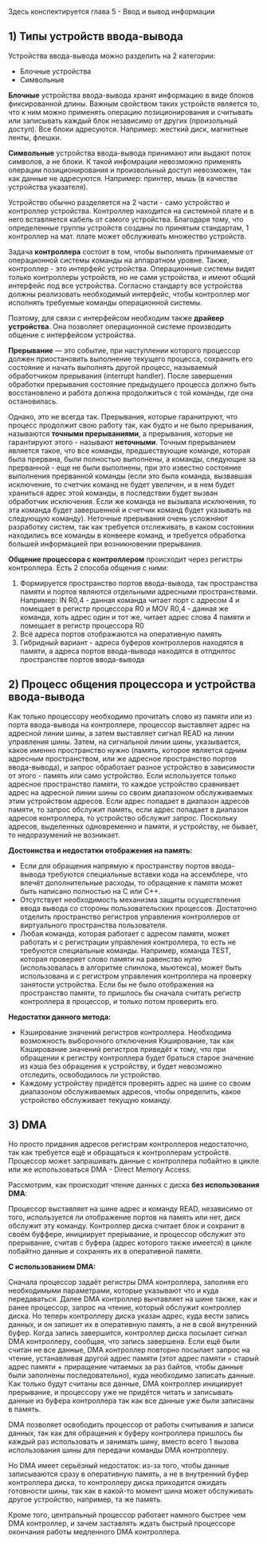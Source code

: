 Здесь конспектируется глава 5 - Ввод и вывод информации

## 1) Типы устройств ввода-вывода
Устройства ввода-вывода можно разделить на 2 категории:
 - Блочные устройства
 - Символьные

**Блочные** устройства ввода-вывода хранят информацию в виде блоков фиксированной длины. Важным свойством таких устройств является то, что к ним можно применять операцию позиционирования и считывать или записывать каждый блок независимо от других (произольный доступ). Все блоки адресуются. Например: жесткий диск, магнитные ленты, флешки.

**Символьные** устройства ввода-вывода принимают или выдают поток символов, а не блоки. К такой инфомрации невозможно применять операции позиционирования и произвольный доступ невозможен, так как данные не адресуются. Например: принтер, мышь (в качестве устройства указателя).

Устройство обычно разделяется на 2 части -  само устройство и контроллер устройства. Контроллер находится на системной плате и в него вставляется кабель от самого устройства. Благодаря тому, что определенные группы устройств созданы по принятым стандартам, 1 контроллер на мат. плате может обслуживать множество устройств.

Задача **контроллера** состоит в том, чтобы выполнять принимаемые от операционной системы команды на аппаратном уровне. Также, контроллер - это интерфейс устройства. Операционные системы видят только контроллеры устройств, но не сами устройства, и имеют общий интерфейс под все устройства. Согласно стандарту все устройства должны реализовать необходимый интерфейс, чтобы контроллер мог исполнять требуемые команды операционной системы.

Поэтому, для связи с интерфейсом необходим также **драйвер устройства**. Она позволяет операционной системе производить общение с интерфейсом устройства.

**Прерывание** — это событие, при наступлении которого процессор должен приостановить выполнение текущего процесса, сохранить его состояние и начать выполнять другой процесс, называемый обработчиком прерывания (interrupt handler). После завершения обработки прерывания состояние предыдущего процесса должно быть восстановлено и работа должна продолжиться с той команды, где она остановилась.

Однако, это не всегда так. Прерывания, которые гаранитруют, что процесс продолжит свою работу так, как будто и не было прерывания, называются **точными прерываниями**, а прерывания, которые не гарантируют этого - называют **неточными**. 
Точным прерыванием является такое, что все команды, предшествующие команде, которая была прервана, были полностью выполнены, а команды, следующие за прерванной - еще не были выполнены, при это известно состояние выполнения прерванной команды (если это была команда, вызвавшая исключение, то счетчик команд не будет увеличен, и в нем будет храниться адрес этой команды, в последствии будет вызван обработчик исключения. Если же команда не вызывала исключения, то эта команда будет завершенной и счетчик команд будет указывать на следующую команду).
Неточные прерывания очень усложняют разработку систем, так как требуется отслеживать, в каком состоянии находились все команды в конвеере команд, и требуется обработка большей информацией при возникновении прерывания.

**Общение процессора с контроллером** происходит через регистры контроллера. Есть 2 способа общения с ними:
1) Формируется пространство портов ввода-вывода, так пространства памяти и портов являются отдельными адресными пространствами. 
Например:
IN R0,4 - данная команда читает порт с адресом 4 и помещает в регистр процессора R0
и
MOV R0,4 - данная же команда, хоть адрес один и тот же, читает адрес слова 4 памяти и помещает в регистр процессора R0
2) Всё адреса портов отображаются на оперативную память
3) Гибридный вариант - адреса буферов контроллеров находятся в памяти, а адреса портов ввода-вывода находятся в отпднлтос пространстве портов ввода-вывода

## 2) Процесс общения процессора и устройства ввода-вывода 
Как только процессору необходимо прочитать слово из памяти или из порта ввода-вывода на контроллере, процессор выставляет адрес на адресной линии шины, а затем выставляет сигнал READ на линии управления шины. 
 Затем, на сигнальной линии шины, указывается, какое именно пространство нужно (память, которое является одним адресным пространством, или же адресное пространство портов ввода-вывода), и запрос обработает разное устройство в зависимости от этого - память или само устройство. 
 Если используется только адресное пространство памяти, то каждое устройство сравнивает адрес на адресной линии шины со своим диапазоном обслуживаемых этим устройством адресов. Если адрес попадает в диапазон адресов памяти, то запрос обслужит память, если адрес попадает в диапазон адресов контроллера, то устройство обслужит запрос. Поскольку адресов, выделенных одновременно и памяти, и устройству, не бывает, то недоразумений не возникает. 

**Достоинства и недостатки отображения на память:**
- Если для обращения напрямую к пространству портов ввода-вывода требуются специальные вставки кода на ассемблере, что влечёт дополнительные расходы, то обращение к памяти может быть написано полностью на C или C++.
- Отсутствует необходимость механизма защиты осуществления ввода вывода со стороны пользовательских процессов. Достаточно отделить пространство регистров управления контроллеров от виртуального пространства пользователя. 
- Любая команда, которая работает с адресом памяти, может работать и с регистрации управления контроллера, то есть не требуются специальные команды. Например, команда TEST, которая проверяет слово памяти на равенство нулю (использовалась в алгоритме спинлока, мьютекса), может быть использована и с регистром управления контроллера на проверку  занятости устройства. Если бы не было отображения на пространство памяти, то пришлось бы сначала считать регистр контроллера в процессор, и только потом проверить его.

**Недостатки данного метода:**
- Кэширование значений регистров контроллера. Необходима возможность выборочного отключения Кэширование, так как Кэширование значений регистров приведёт к тому, что при обращении к регистру контроллера будет браться старое значение из кэша без обращения к устройству, и будет невозможно отследить, освободилось ли устройство. 
- Каждому устройству придётся проверять адрес на шине со своим диапазоном обслуживаемых адресов, чтобы определить, какое устройство обслуживает текущую команду. 

## 3) DMA
Но просто придания адресов регистрам контроллеров недостаточно, так как требуется ещё и обращаться к контроллерам устройств. Процессор может запрашивать данные с контроллера побайтно в цикле или же использоваться DMA - Direct Memory Access. 

Рассмотрим, как происходит чтение данных с диска **без использования DMA**:

Процессор выставляет на шине адрес и команду READ, независимо от того, используется ли отображение портов на память или нет, диск обслужит эту команду. Контроллер диска считает блок и сохранит в своём буффере, инициирует прерывание, и процессор обслужит это прерывание, считав с буфера (адрес которого также имеется) в цикле побайтно данные и сохранять их в оперативной памяти. 

**С использованием DMA:**

Сначала процессор задаёт регистры DMA контроллера, заполняя его необходимыми параметрами, которые указывают что и куда передаваться.
Далее DMA контроллер вычтавляет на шине также, как и ранее процессор, запрос на чтение, который обслужит контроллер диска. Но теперь контроллеру диска указан адрес, куда вести запись данных, и он запишет их в оперативную память, а не в свой внутренний буфер. Когда запись завершится, контроллер диска посылает сигнал DMA контроллеру, сообщая, что запись завершена. Если ещё были считан не все данные, DMA контроллер повторно посылает запрос на чтение, устанавливая другой адрес памяти (этот адрес памяти = старый адрес памяти + приращение читаемых за раз байтов, чтобы данные были заполнены последовательно), куда необходимо записать данные. Как только будут считаны все данные, DMA контроллер инициирует прерывание, и процессору уже не придётся читать и записывать данные из буфера контроллера так как все данные уже были записаны в память. 

DMA позволяет освободить процессор от работы считывания и записи данных, так как для обращения к буферу контроллера пришлось бы каждый раз использовать и занимать шину, вместо всего 1 вызова использования шины для передачи команды DMA контроллеру. 

Но DMA имеет серьёзный недостаток: из-за того, чтобы данные записываются сразу в оперативную память, а не в внутренний буфер контроллера диска, то контроллеру диска приходится ожидать готовности шины, так как в какой-то момент шина может обслуживать другое устройство, например, та же память. 

Кроме того, центральный процессор работает намного быстрее чем DMA контроллер, и зачем заставлять ждать быстрый процессоре окончания работы медленного DMA контроллера. 
